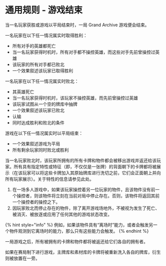 # 通用规则 - 游戏结束

当一名玩家获胜或游戏以平局结束时，一局 Grand Archive 游戏便会结束。



一名玩家在以下任一情况属实时取得胜利：

* 所有对手的英雄都死亡
* 当一名玩家获得时机时，所有对手都不操控英雄，而这些对手先前曾操控过英雄
* 该玩家的所有对手都已败北
* 一个效果叙述该玩家已取得胜利



一名玩家在以下任一情况属实时败北：

* 其英雄死亡
* 当一名玩家获得时机时，该玩家不操控英雄，而先前曾操控过英雄
* 该玩家试图从一个空的牌库中抽牌
* 一个效果叙述该玩家已败北
* 认输
* 同时达成胜利和败北的条件



游戏在以下任一情况属实时以平局结束：

* 一个效果叙述游戏为平局
* 所有剩余玩家同时败北或胜利



当一名玩家败北时，该玩家所拥有的所有卡牌和物件都会被移出游戏并返还给该玩家。所有具有指定特性或特征（即，不仅仅是一张牌）的背面朝下的卡牌都将被展示（在该玩家可以将这些卡牌加入其原始牌库进行洗切之前，它们会正面朝上并向所有玩家展示）。关于特性的信息请参见此处。

1. 在一场多人游戏中，如果该玩家操控着另一位玩家的物件，且该物件没有前一个操控者，则该物件将立刻在当前对局中停止存在。否则，该物件将返回其前一个操控者的操控之下。
2. 因玩家败北而停止存在的物件，除了离开游戏场地外，不被视为发生了死亡、被消灭、被放逐或应用了任何其他的游戏状态改变。

{% hint style="info" %}
例如，如果该物件具有“离场时”能力，或者会触发另一个物件观测到它离场时的能力，那么只有这些能力会触发。
{% endhint %}



一局游戏之后，所有被拥有的卡牌和物件都将被返还给它们各自的拥有者。

如果在赛局制下进行游戏，主牌库和素材库的卡牌将被重新洗入各自的牌库，衍生则被放置在一旁。
